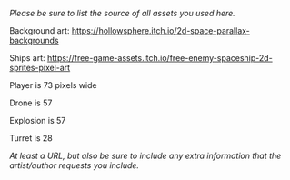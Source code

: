 *Please be sure to list the source of all assets you used here.*

Background art: https://hollowsphere.itch.io/2d-space-parallax-backgrounds

Ships art: https://free-game-assets.itch.io/free-enemy-spaceship-2d-sprites-pixel-art

Player is 73 pixels wide

Drone is 57 

Explosion is 57

Turret is 28


*At least a URL, but also be sure to include any extra information that the artist/author requests you include.*

